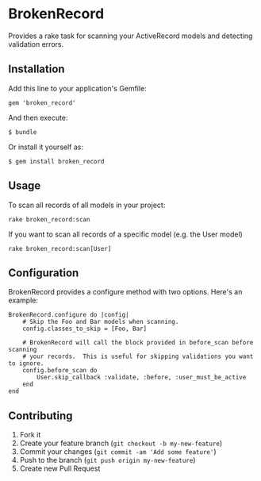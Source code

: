 # BrokenRecord

Provides a rake task for scanning your ActiveRecord models and detecting validation errors.

## Installation

Add this line to your application's Gemfile:

    gem 'broken_record'

And then execute:

    $ bundle

Or install it yourself as:

    $ gem install broken_record

## Usage

To scan all records of all models in your project:

    rake broken_record:scan

If you want to scan all records of a specific model (e.g. the User model)

    rake broken_record:scan[User]

## Configuration

BrokenRecord provides a configure method with two options.  Here's an example:

    BrokenRecord.configure do |config|
        # Skip the Foo and Bar models when scanning.
        config.classes_to_skip = [Foo, Bar]

        # BrokenRecord will call the block provided in before_scan before scanning
        # your records.  This is useful for skipping validations you want to ignore.
        config.before_scan do
            User.skip_callback :validate, :before, :user_must_be_active
        end
    end

## Contributing

1. Fork it
2. Create your feature branch (`git checkout -b my-new-feature`)
3. Commit your changes (`git commit -am 'Add some feature'`)
4. Push to the branch (`git push origin my-new-feature`)
5. Create new Pull Request
